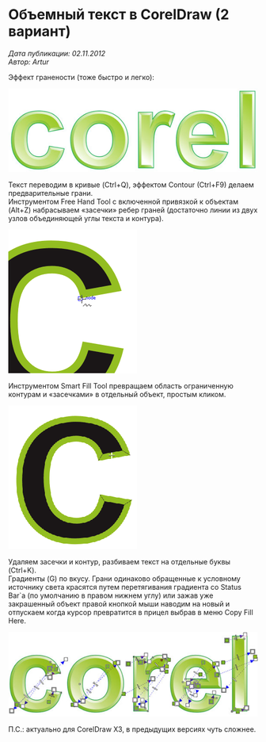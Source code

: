 # Объемный текст в CorelDraw (2 вариант)

_Дата публикации: 02.11.2012  
Автор: Artur_

Эффект гранености (тоже быстро и легко):

![Объемный текст в CorelDraw (2 вариант)](1.jpg)

Текст переводим в кривые (Ctrl+Q), эффектом Contour (Ctrl+F9) делаем предварительные грани.  
Инструментом Free Hand Tool с включенной привязкой к объектам (Alt+Z) набрасываем «засечки» ребер граней (достаточно линии из двух узлов объединяющей углы текста и контура).

![Объемный текст в CorelDraw (2 вариант)](2.gif)

Инструментом Smart Fill Tool превращаем область ограниченную контурам и «засечками» в отдельный объект, простым кликом.

![Объемный текст в CorelDraw (2 вариант)](3.gif)

Удаляем засечки и контур, разбиваем текст на отдельные буквы (Ctrl+K).  
Градиенты (G) по вкусу. Грани одинаково обращенные к условному источнику света красятся путем перетягивания градиента со Status Bar`a (по умолчанию в правом нижнем углу) или зажав уже закрашенный объект правой кнопкой мыши наводим на новый и отпускаем когда курсор превратится в прицел выбрав в меню Copy Fill Here.

![Объемный текст в CorelDraw (2 вариант)](4.jpg)

П.С.: актуально для CorelDraw X3, в предыдущих версиях чуть сложнее.